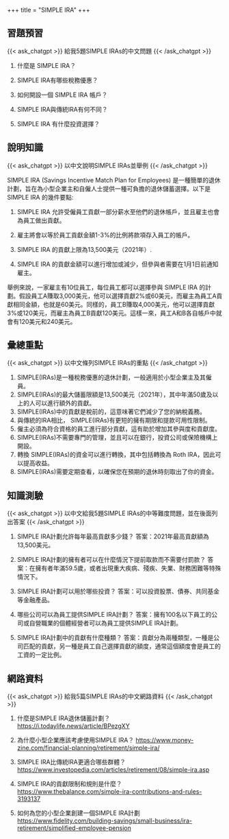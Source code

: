 +++
title = "SIMPLE IRA"
+++
## 習題預習
{{< ask_chatgpt >}}
給我5題SIMPLE IRAs的中文問題
{{< /ask_chatgpt >}}



1. 什麼是 SIMPLE IRA？

2. SIMPLE IRA有哪些稅務優惠？

3. 如何開設一個 SIMPLE IRA 帳戶？

4. SIMPLE IRA與傳統IRA有何不同？

5. SIMPLE IRA 有什麼投資選擇？   

## 說明知識
{{< ask_chatgpt >}}
以中文說明SIMPLE IRAs並舉例
{{< /ask_chatgpt >}}



SIMPLE IRA (Savings Incentive Match Plan for Employees) 是一種簡單的退休計劃，旨在為小型企業主和自僱人士提供一種可負擔的退休儲蓄選擇。以下是 SIMPLE IRA 的幾件要點:

1. SIMPLE IRA 允許受僱員工貢獻一部分薪水至他們的退休帳戶，並且雇主也會為員工做出貢獻。

2. 雇主將會以等於員工貢獻金額1-3%的比例將款項存入員工的帳戶。

3. SIMPLE IRA 的貢獻上限為13,500美元（2021年）.

4. SIMPLE IRA 的貢獻金額可以進行增加或減少，但參與者需要在1月1日前通知雇主。

舉例來說，一家雇主有10位員工，每位員工都可以選擇參與 SIMPLE IRA 的計劃。假設員工A賺取3,000美元，他可以選擇貢獻2%或60美元，而雇主為員工A貢獻相同金額，也就是60美元。同樣的，員工B賺取4,000美元，他可以選擇貢獻3%或120美元，而雇主為員工B貢獻120美元。這樣一來，員工A和B各自帳戶中就會有120美元和240美元。   

## 彙總重點
{{< ask_chatgpt >}}
以中文條列SIMPLE IRAs的重點
{{< /ask_chatgpt >}}



1. SIMPLE(IRAs)是一種稅務優惠的退休計劃，一般適用於小型企業主及其僱員。
2. SIMPLE(IRAs)的最大儲蓄限額是13,500美元（2021年），其中年滿50歲及以上的人可以進行額外的貢獻。
3. SIMPLE(IRAs)中的貢獻是稅前的，這意味著它們減少了您的納稅義務。
4. 與傳統的IRA相比， SIMPLE(IRAs)有更短的擁有期限和提款可用性限制。 
5. 僱主必須為符合資格的員工進行部分貢獻，這有助於增加其參與度和貢獻度。 
6. SIMPLE(IRAs)不需要專門的管理，並且可以在銀行，投資公司或保險機構上開設。
7. 轉換 SIMPLE(IRAs)的資金可以進行轉換，其中包括轉換為 Roth IRA，因此可以提高收益。 
8. SIMPLE(IRAs)需要定期查看，以確保您在預期的退休時刻取出了你的資金。   

## 知識測驗
{{< ask_chatgpt >}}
以中文給我5題SIMPLE IRAs的中等難度問題，並在後面列出答案
{{< /ask_chatgpt >}}



1. SIMPLE IRA計劃允許每年最高貢獻多少錢？
答案：2021年最高貢獻額為13,500美元。

2. SIMPLE IRA計劃的擁有者可以在什麼情況下提前取款而不需要付罰款？
答案：在擁有者年滿59.5歲，或者出現重大疾病、殘疾、失業、財務困難等特殊情況下。

3. SIMPLE IRA計劃可以用於哪些投資？ 
答案：可以投資股票、債券、共同基金等金融產品。

4. 哪些公司可以為員工提供SIMPLE IRA計劃？
答案：擁有100名以下員工的公司或自營職業的個體經營者可以為員工提供SIMPLE IRA計劃。

5. SIMPLE IRA計劃中的貢獻有什麼種類？
答案：貢獻分為兩種類型，一種是公司匹配的貢獻，另一種是員工自己選擇貢獻的額度，通常這個額度會是員工的工資的一定比例。   

## 網路資料
{{< ask_chatgpt >}}
給我5篇SIMPLE IRAs的中文網路資料
{{< /ask_chatgpt >}}



1. 什麼是SIMPLE IRA退休儲蓄計劃？
https://i.todaylife.news/article/BPezgXY

2. 為什麼小型企業應該考慮使用SIMPLE IRA？
https://www.money-zine.com/financial-planning/retirement/simple-ira/

3. SIMPLE IRA比傳統IRA更適合哪些群體？
https://www.investopedia.com/articles/retirement/08/simple-ira.asp

4. SIMPLE IRA的貢獻限制和規則是什麼？
https://www.thebalance.com/simple-ira-contributions-and-rules-3193137

5. 如何為您的小型企業創建一個SIMPLE IRA計劃
https://www.fidelity.com/building-savings/small-business/ira-retirement/simplified-employee-pension   

